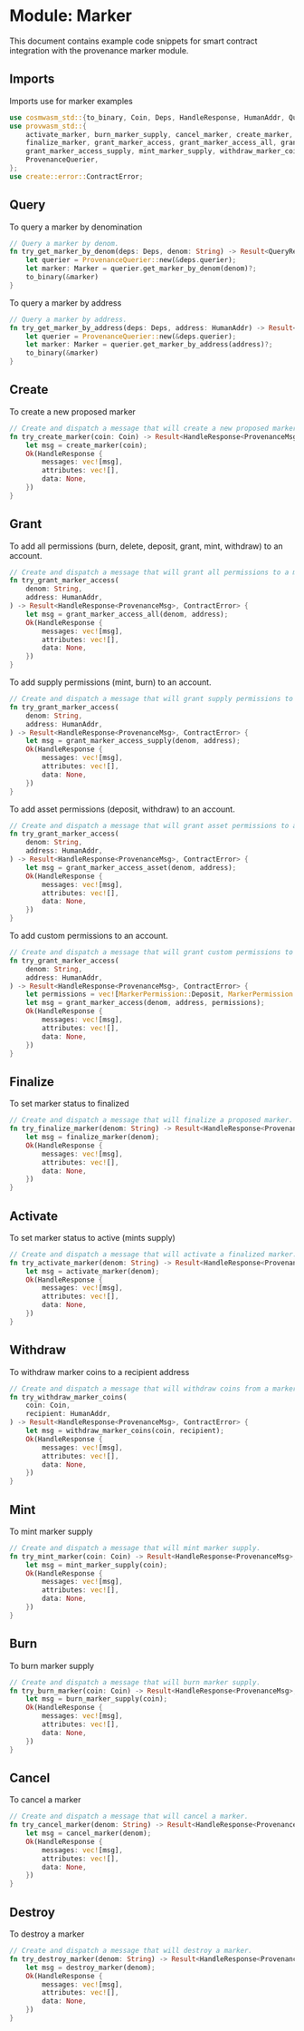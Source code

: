 # Module: Marker

This document contains example code snippets for smart contract integration with the provenance
marker module.

## Imports

Imports use for marker examples

```rust
use cosmwasm_std::{to_binary, Coin, Deps, HandleResponse, HumanAddr, QueryResponse, StdError};
use provwasm_std::{
    activate_marker, burn_marker_supply, cancel_marker, create_marker, destroy_marker,
	finalize_marker, grant_marker_access, grant_marker_access_all, grant_marker_access_asset,
	grant_marker_access_supply, mint_marker_supply, withdraw_marker_coins, Marker, ProvenanceMsg,
	ProvenanceQuerier,
};
use create::error::ContractError;
```

## Query

To query a marker by denomination

```rust
// Query a marker by denom.
fn try_get_marker_by_denom(deps: Deps, denom: String) -> Result<QueryResponse, StdError> {
    let querier = ProvenanceQuerier::new(&deps.querier);
    let marker: Marker = querier.get_marker_by_denom(denom)?;
    to_binary(&marker)
}
```

To query a marker by address

```rust
// Query a marker by address.
fn try_get_marker_by_address(deps: Deps, address: HumanAddr) -> Result<QueryResponse, StdError> {
    let querier = ProvenanceQuerier::new(&deps.querier);
    let marker: Marker = querier.get_marker_by_address(address)?;
    to_binary(&marker)
}
```

## Create

To create a new proposed marker

```rust
// Create and dispatch a message that will create a new proposed marker.
fn try_create_marker(coin: Coin) -> Result<HandleResponse<ProvenanceMsg>, ContractError> {
    let msg = create_marker(coin);
    Ok(HandleResponse {
        messages: vec![msg],
        attributes: vec![],
        data: None,
    })
}
```

## Grant

To add all permissions (burn, delete, deposit, grant, mint, withdraw) to an account.

```rust
// Create and dispatch a message that will grant all permissions to a marker for an address.
fn try_grant_marker_access(
    denom: String,
    address: HumanAddr,
) -> Result<HandleResponse<ProvenanceMsg>, ContractError> {
    let msg = grant_marker_access_all(denom, address);
    Ok(HandleResponse {
        messages: vec![msg],
        attributes: vec![],
        data: None,
    })
}
```

To add supply permissions (mint, burn) to an account.

```rust
// Create and dispatch a message that will grant supply permissions to a marker for an address.
fn try_grant_marker_access(
    denom: String,
    address: HumanAddr,
) -> Result<HandleResponse<ProvenanceMsg>, ContractError> {
    let msg = grant_marker_access_supply(denom, address);
    Ok(HandleResponse {
        messages: vec![msg],
        attributes: vec![],
        data: None,
    })
}
```

To add asset permissions (deposit, withdraw) to an account.

```rust
// Create and dispatch a message that will grant asset permissions to a marker for an address.
fn try_grant_marker_access(
    denom: String,
    address: HumanAddr,
) -> Result<HandleResponse<ProvenanceMsg>, ContractError> {
    let msg = grant_marker_access_asset(denom, address);
    Ok(HandleResponse {
        messages: vec![msg],
        attributes: vec![],
        data: None,
    })
}
```

To add custom permissions to an account.

```rust
// Create and dispatch a message that will grant custom permissions to a marker for an address.
fn try_grant_marker_access(
    denom: String,
    address: HumanAddr,
) -> Result<HandleResponse<ProvenanceMsg>, ContractError> {
    let permissions = vec![MarkerPermission::Deposit, MarkerPermission::Mint];
    let msg = grant_marker_access(denom, address, permissions);
    Ok(HandleResponse {
        messages: vec![msg],
        attributes: vec![],
        data: None,
    })
}
```

## Finalize

To set marker status to finalized

```rust
// Create and dispatch a message that will finalize a proposed marker.
fn try_finalize_marker(denom: String) -> Result<HandleResponse<ProvenanceMsg>, ContractError> {
    let msg = finalize_marker(denom);
    Ok(HandleResponse {
        messages: vec![msg],
        attributes: vec![],
        data: None,
    })
}
```

## Activate

To set marker status to active (mints supply)

```rust
// Create and dispatch a message that will activate a finalized marker.
fn try_activate_marker(denom: String) -> Result<HandleResponse<ProvenanceMsg>, ContractError> {
    let msg = activate_marker(denom);
    Ok(HandleResponse {
        messages: vec![msg],
        attributes: vec![],
        data: None,
    })
}
```

## Withdraw

To withdraw marker coins to a recipient address

```rust
// Create and dispatch a message that will withdraw coins from a marker.
fn try_withdraw_marker_coins(
    coin: Coin,
    recipient: HumanAddr,
) -> Result<HandleResponse<ProvenanceMsg>, ContractError> {
    let msg = withdraw_marker_coins(coin, recipient);
    Ok(HandleResponse {
        messages: vec![msg],
        attributes: vec![],
        data: None,
    })
}
```

## Mint

To mint marker supply

```rust
// Create and dispatch a message that will mint marker supply.
fn try_mint_marker(coin: Coin) -> Result<HandleResponse<ProvenanceMsg>, ContractError> {
    let msg = mint_marker_supply(coin);
    Ok(HandleResponse {
        messages: vec![msg],
        attributes: vec![],
        data: None,
    })
}
```

## Burn

To burn marker supply

```rust
// Create and dispatch a message that will burn marker supply.
fn try_burn_marker(coin: Coin) -> Result<HandleResponse<ProvenanceMsg>, ContractError> {
    let msg = burn_marker_supply(coin);
    Ok(HandleResponse {
        messages: vec![msg],
        attributes: vec![],
        data: None,
    })
}
```

## Cancel

To cancel a marker

```rust
// Create and dispatch a message that will cancel a marker.
fn try_cancel_marker(denom: String) -> Result<HandleResponse<ProvenanceMsg>, ContractError> {
    let msg = cancel_marker(denom);
    Ok(HandleResponse {
        messages: vec![msg],
        attributes: vec![],
        data: None,
    })
}
```

## Destroy

To destroy a marker

```rust
// Create and dispatch a message that will destroy a marker.
fn try_destroy_marker(denom: String) -> Result<HandleResponse<ProvenanceMsg>, ContractError> {
    let msg = destroy_marker(denom);
    Ok(HandleResponse {
        messages: vec![msg],
        attributes: vec![],
        data: None,
    })
}
```
